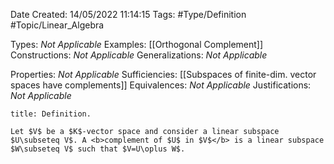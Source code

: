 <div class="topSpace"></div>

Date Created: 14/05/2022 11:14:15
Tags: #Type/Definition #Topic/Linear_Algebra

Types: <i>Not Applicable</i>
Examples: [[Orthogonal Complement]]
Constructions: <i>Not Applicable</i>
Generalizations: <i>Not Applicable</i>

Properties: <i>Not Applicable</i>
Sufficiencies: [[Subspaces of finite-dim. vector spaces have complements]]
Equivalences: <i>Not Applicable</i>
Justifications: <i>Not Applicable</i>

``` ad-Definition
title: Definition.

Let $V$ be a $K$-vector space and consider a linear subspace $U\subseteq V$. A <b>complement of $U$ in $V$</b> is a linear subspace $W\subseteq V$ such that $V=U\oplus W$.

```
